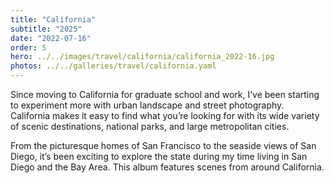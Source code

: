 ```yaml
---
title: "California"
subtitle: "2025"
date: "2022-07-16"
order: 5
hero: ../../images/travel/california/california_2022-16.jpg
photos: ../../galleries/travel/california.yaml
---
```


Since moving to California for graduate school and work, I’ve been starting to experiment more with urban landscape and street photography. California makes it easy to find what you’re looking for with its wide variety of scenic destinations, national parks, and large metropolitan cities. 

From the picturesque homes of San Francisco to the seaside views of San Diego, it’s been exciting to explore the state during my time living in San Diego and the Bay Area. This album features scenes from around California.